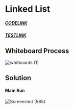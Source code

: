 
# Linked List
##### [CODELINK](https://github.com/HadeelDaragmeh158/data-structures-and-algorithms/tree/main/linked-list/app/src/main/java/linkedlist)                         
##### [TESTLINK](https://github.com/HadeelDaragmeh158/data-structures-and-algorithms/blob/main/linked-list/app/src/test/java/linkedlist/AppTest.java)

## Whiteboard Process
![whitboards (1)](https://user-images.githubusercontent.com/97829483/159143761-2093ae08-88d5-4ae2-866c-637d053087c2.jpg)

<!-- Embedded whiteboard image -->

## Solution
<!-- Show how to run your code, and examples of it in action -->
#### Main Run 
![Screenshot (585)](https://user-images.githubusercontent.com/97829483/159143865-db0f7b5e-7d37-4b0e-8ca6-66660c4a570f.png)

